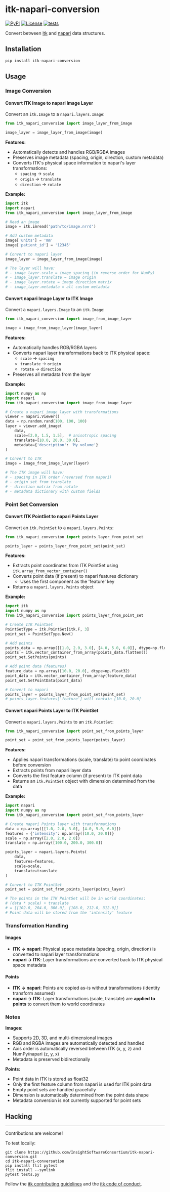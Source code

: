 # itk-napari-conversion

[![PyPI](https://img.shields.io/pypi/v/itk_napari_conversion.svg)](https://pypi.python.org/pypi/itk_napari_conversion)
[![License](https://img.shields.io/badge/License-Apache%202.0-blue.svg)](https://github.com/InsightSoftwareConsortium/itk-napari-conversion/blob/master/LICENSE)
[![tests](https://github.com/InsightSoftwareConsortium/itk-napari-conversion/actions/workflows/test_and_deploy.yml/badge.svg)](https://github.com/InsightSoftwareConsortium/itk-napari-conversion/actions/workflows/test_and_deploy.yml)

Convert between [itk](https://itk.org) and [napari](https://napari.org) data structures.

## Installation

```sh
pip install itk-napari-conversion
```

## Usage

### Image Conversion

#### Convert ITK Image to napari Image Layer

Convert an `itk.Image` to a `napari.layers.Image`:

```python
from itk_napari_conversion import image_layer_from_image

image_layer = image_layer_from_image(image)
```

**Features:**
- Automatically detects and handles RGB/RGBA images
- Preserves image metadata (spacing, origin, direction, custom metadata)
- Converts ITK's physical space information to napari's layer transformations:
  - `spacing` → `scale`
  - `origin` → `translate`
  - `direction` → `rotate`

**Example:**
```python
import itk
import napari
from itk_napari_conversion import image_layer_from_image

# Read an image
image = itk.imread('path/to/image.nrrd')

# Add custom metadata
image['units'] = 'mm'
image['patient_id'] = '12345'

# Convert to napari layer
image_layer = image_layer_from_image(image)

# The layer will have:
# - image_layer.scale = image spacing (in reverse order for NumPy)
# - image_layer.translate = image origin
# - image_layer.rotate = image direction matrix
# - image_layer.metadata = all custom metadata
```

#### Convert napari Image Layer to ITK Image

Convert a `napari.layers.Image` to an `itk.Image`:

```python
from itk_napari_conversion import image_from_image_layer

image = image_from_image_layer(image_layer)
```

**Features:**
- Automatically handles RGB/RGBA layers
- Converts napari layer transformations back to ITK physical space:
  - `scale` → `spacing`
  - `translate` → `origin`
  - `rotate` → `direction`
- Preserves all metadata from the layer

**Example:**
```python
import numpy as np
import napari
from itk_napari_conversion import image_from_image_layer

# Create a napari image layer with transformations
viewer = napari.Viewer()
data = np.random.rand(100, 100, 100)
layer = viewer.add_image(
    data,
    scale=[2.0, 1.5, 1.5],  # anisotropic spacing
    translate=[10.0, 20.0, 30.0],
    metadata={'description': 'My volume'}
)

# Convert to ITK
image = image_from_image_layer(layer)

# The ITK image will have:
# - spacing in ITK order (reversed from napari)
# - origin set from translate
# - direction matrix from rotate
# - metadata dictionary with custom fields
```

### Point Set Conversion

#### Convert ITK PointSet to napari Points Layer

Convert an `itk.PointSet` to a `napari.layers.Points`:

```python
from itk_napari_conversion import points_layer_from_point_set

points_layer = points_layer_from_point_set(point_set)
```

**Features:**
- Extracts point coordinates from ITK PointSet using `itk.array_from_vector_container()`
- Converts point data (if present) to napari features dictionary
  - Uses the first component as the 'feature' key
- Returns a `napari.layers.Points` object

**Example:**
```python
import itk
import numpy as np
from itk_napari_conversion import points_layer_from_point_set

# Create ITK PointSet
PointSetType = itk.PointSet[itk.F, 3]
point_set = PointSetType.New()

# Add points
points_data = np.array([[1.0, 2.0, 3.0], [4.0, 5.0, 6.0]], dtype=np.float32)
points = itk.vector_container_from_array(points_data.flatten())
point_set.SetPoints(points)

# Add point data (features)
feature_data = np.array([10.0, 20.0], dtype=np.float32)
point_data = itk.vector_container_from_array(feature_data)
point_set.SetPointData(point_data)

# Convert to napari
points_layer = points_layer_from_point_set(point_set)
# points_layer.features['feature'] will contain [10.0, 20.0]
```

#### Convert napari Points Layer to ITK PointSet

Convert a `napari.layers.Points` to an `itk.PointSet`:

```python
from itk_napari_conversion import point_set_from_points_layer

point_set = point_set_from_points_layer(points_layer)
```

**Features:**
- Applies napari transformations (scale, translate) to point coordinates before conversion
- Extracts points from napari layer data
- Converts the first feature column (if present) to ITK point data
- Returns an `itk.PointSet` object with dimension determined from the data

**Example:**
```python
import napari
import numpy as np
from itk_napari_conversion import point_set_from_points_layer

# Create napari Points layer with transformations
data = np.array([[1.0, 2.0, 3.0], [4.0, 5.0, 6.0]])
features = {'intensity': np.array([10.0, 20.0])}
scale = np.array([2.0, 2.0, 2.0])
translate = np.array([100.0, 200.0, 300.0])

points_layer = napari.layers.Points(
    data,
    features=features,
    scale=scale,
    translate=translate
)

# Convert to ITK PointSet
point_set = point_set_from_points_layer(points_layer)

# The points in the ITK PointSet will be in world coordinates:
# (data * scale) + translate
# = [[102.0, 204.0, 306.0], [108.0, 212.0, 312.0]]
# Point data will be stored from the 'intensity' feature
```

### Transformation Handling

#### Images
- **ITK → napari**: Physical space metadata (spacing, origin, direction) is converted to napari layer transformations
- **napari → ITK**: Layer transformations are converted back to ITK physical space metadata

#### Points
- **ITK → napari**: Points are copied as-is without transformations (identity transform assumed)
- **napari → ITK**: Layer transformations (scale, translate) are **applied to points** to convert them to world coordinates

### Notes

**Images:**
- Supports 2D, 3D, and multi-dimensional images
- RGB and RGBA images are automatically detected and handled
- Axis order is automatically reversed between ITK (x, y, z) and NumPy/napari (z, y, x)
- Metadata is preserved bidirectionally

**Points:**
- Point data in ITK is stored as float32
- Only the first feature column from napari is used for ITK point data
- Empty point sets are handled gracefully
- Dimension is automatically determined from the point data shape
- Metadata conversion is not currently supported for point sets

## Hacking
-------

Contributions are welcome!

To test locally:

```
git clone https://github.com/InsightSoftwareConsortium/itk-napari-conversion.git
cd itk-napari-conversation
pip install flit pytest
flit install --symlink
pytest tests.py
```

Follow the [itk contributing
guidelines](https://github.com/InsightSoftwareConsortium/ITK/blob/master/CONTRIBUTING.md)
and the [itk code of
conduct](https://github.com/InsightSoftwareConsortium/ITK/blob/master/CODE_OF_CONDUCT.md).
